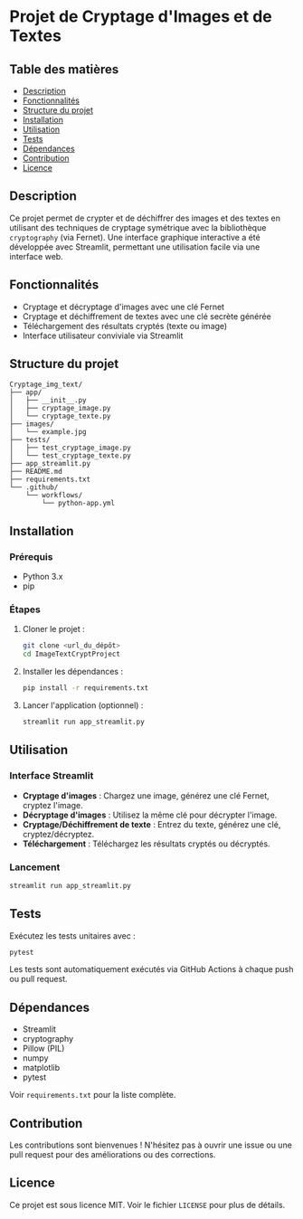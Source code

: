 # Projet de Cryptage d'Images et de Textes

## Table des matières
- [Description](#description)
- [Fonctionnalités](#fonctionnalités)
- [Structure du projet](#structure-du-projet)
- [Installation](#installation)
- [Utilisation](#utilisation)
- [Tests](#tests)
- [Dépendances](#dépendances)
- [Contribution](#contribution)
- [Licence](#licence)

## Description

Ce projet permet de crypter et de déchiffrer des images et des textes en utilisant des techniques de cryptage symétrique avec la bibliothèque `cryptography` (via Fernet). Une interface graphique interactive a été développée avec Streamlit, permettant une utilisation facile via une interface web.

## Fonctionnalités

- Cryptage et décryptage d'images avec une clé Fernet
- Cryptage et déchiffrement de textes avec une clé secrète générée
- Téléchargement des résultats cryptés (texte ou image)
- Interface utilisateur conviviale via Streamlit

## Structure du projet

```
Cryptage_img_text/
├── app/
│   ├── __init__.py
│   ├── cryptage_image.py
│   └── cryptage_texte.py
├── images/
│   └── example.jpg
├── tests/
│   ├── test_cryptage_image.py
│   └── test_cryptage_texte.py
├── app_streamlit.py
├── README.md
├── requirements.txt
└── .github/
    └── workflows/
        └── python-app.yml
```

## Installation

### Prérequis
- Python 3.x
- pip

### Étapes
1. Cloner le projet :
   ```bash
   git clone <url_du_dépôt>
   cd ImageTextCryptProject
   ```
2. Installer les dépendances :
   ```bash
   pip install -r requirements.txt
   ```
3. Lancer l'application (optionnel) :
   ```bash
   streamlit run app_streamlit.py
   ```

## Utilisation

### Interface Streamlit
- **Cryptage d'images** : Chargez une image, générez une clé Fernet, cryptez l'image.
- **Décryptage d'images** : Utilisez la même clé pour décrypter l'image.
- **Cryptage/Déchiffrement de texte** : Entrez du texte, générez une clé, cryptez/décryptez.
- **Téléchargement** : Téléchargez les résultats cryptés ou décryptés.

### Lancement
```bash
streamlit run app_streamlit.py
```

## Tests

Exécutez les tests unitaires avec :
```bash
pytest
```

Les tests sont automatiquement exécutés via GitHub Actions à chaque push ou pull request.

## Dépendances

- Streamlit
- cryptography
- Pillow (PIL)
- numpy
- matplotlib
- pytest

Voir `requirements.txt` pour la liste complète.

## Contribution

Les contributions sont bienvenues ! N'hésitez pas à ouvrir une issue ou une pull request pour des améliorations ou des corrections.

## Licence

Ce projet est sous licence MIT. Voir le fichier `LICENSE` pour plus de détails.